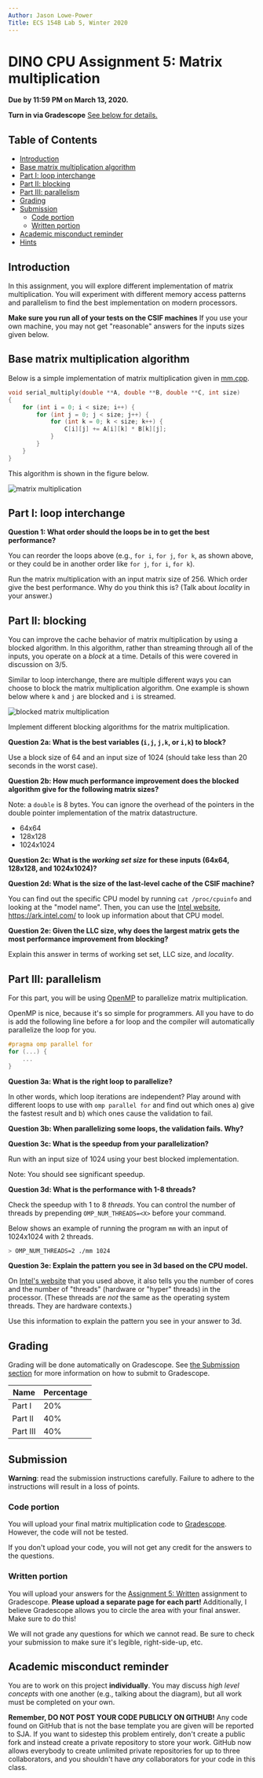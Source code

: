 ```yaml
---
Author: Jason Lowe-Power
Title: ECS 154B Lab 5, Winter 2020
---
```


# DINO CPU Assignment 5: Matrix multiplication

**Due by 11:59 PM on March 13, 2020.**

**Turn in via Gradescope**
[See below for details.](#Submission)

## Table of Contents

* [Introduction](#introduction)
* [Base matrix multiplication algorithm](#base-matrix-multiplication-algorithm)
* [Part I: loop interchange](#part-i-loop-interchange)
* [Part II: blocking](#part-ii-blocking)
* [Part III: parallelism](#part-iii-parallelism)
* [Grading](#grading)
* [Submission](#submission)
  * [Code portion](#code-portion)
  * [Written portion](#written-portion)
* [Academic misconduct reminder](#academic-misconduct-reminder)
* [Hints](#hints)

## Introduction

In this assignment, you will explore different implementation of matrix multiplication.
You will experiment with different memory access patterns and parallelism to find the best implementation on modern processors.

**Make sure you run all of your tests on the CSIF machines**
If you use your own machine, you may not get "reasonable" answers for the inputs sizes given below.

## Base matrix multiplication algorithm

Below is a simple implementation of matrix multiplication given in [mm.cpp](mm.cpp).

```cpp
void serial_multiply(double **A, double **B, double **C, int size)
{
    for (int i = 0; i < size; i++) {
        for (int j = 0; j < size; j++) {
            for (int k = 0; k < size; k++) {
                C[i][j] += A[i][k] * B[k][j];
            }
        }
    }
}
```

This algorithm is shown in the figure below.

![matrix multiplication](mm.png)

## Part I: loop interchange

**Question 1: What order should the loops be in to get the best performance?**

You can reorder the loops above (e.g., `for i`, `for j`, `for k`, as shown above, or they could be in another order like `for j`, `for i`, `for k`).

Run the matrix multiplication with an input matrix size of 256. Which order give the best performance. Why do you think this is? (Talk about *locality* in your answer.)

## Part II: blocking

You can improve the cache behavior of matrix multiplication by using a blocked algorithm.
In this algorithm, rather than streaming through all of the inputs, you operate on a *block* at a time.
Details of this were covered in discussion on 3/5.

Similar to loop interchange, there are multiple different ways you can choose to block the matrix multiplication algorithm.
One example is shown below where `k` and `j` are blocked and `i` is streamed.

![blocked matrix multiplication](bmm.png)

Implement different blocking algorithms for the matrix multiplication.

**Question 2a: What is the best variables (`i,j`, `j,k`, or `i,k`) to block?**

Use a block size of 64 and an input size of 1024 (should take less than 20 seconds in the worst case).

**Question 2b: How much performance improvement does the blocked algorithm give for the following matrix sizes?**

Note: a `double` is 8 bytes. You can ignore the overhead of the pointers in the double pointer implementation of the matrix datastructure.

- 64x64
- 128x128
- 1024x1024

**Question 2c: What is the *working set size* for these inputs (64x64, 128x128, and 1024x1024)?**

**Question 2d: What is the size of the last-level cache of the CSIF machine?**

You can find out the specific CPU model by running `cat /proc/cpuinfo` and looking at the "model name".
Then, you can use the [Intel website](https://ark.intel.com/), <https://ark.intel.com/> to look up information about that CPU model.

**Question 2e: Given the LLC size, why does the largest matrix gets the most performance improvement from blocking?**

Explain this answer in terms of working set set, LLC size, and *locality*.

## Part III: parallelism

For this part, you will be using [OpenMP](https://computing.llnl.gov/tutorials/openMP/) to parallelize matrix multiplication.

OpenMP is nice, because it's so simple for programmers.
All you have to do is add the following line before a for loop and the compiler will automatically parallelize the loop for you.

```cpp
#pragma omp parallel for
for (...) {
    ...
}
```

**Question 3a: What is the right loop to parallelize?**

In other words, which loop iterations are independent?
Play around with different loops to use with `omp parallel for` and find out which ones a) give the fastest result and b) which ones cause the validation to fail.

**Question 3b: When parallelizing some loops, the validation fails. Why?**

**Question 3c: What is the speedup from your parallelization?**

Run with an input size of 1024 using your best blocked implementation.

Note: You should see significant speedup.

**Question 3d: What is the performance with 1-8 threads?**

Check the speedup with 1 to 8 *threads*.
You can control the number of threads by prepending `OMP_NUM_THREADS=<X>` before your command.

Below shows an example of running the program `mm` with an input of 1024x1024 with 2 threads.

```sh
> OMP_NUM_THREADS=2 ./mm 1024
```

**Question 3e: Explain the pattern you see in 3d based on the CPU model.**

On [Intel's website](https://ark.intel.com/) that you used above, it also tells you the number of cores and the number of "threads" (hardware or "hyper" threads) in the processor.
(These threads are *not* the same as the operating system threads.
They are hardware contexts.)

Use this information to explain the pattern you see in your answer to 3d.

## Grading

Grading will be done automatically on Gradescope.
See [the Submission section](#Submission) for more information on how to submit to Gradescope.

| Name         | Percentage |
|--------------|------------|
| Part I       | 20%        |
| Part II      | 40%        |
| Part III     | 40%        |

## Submission

**Warning**: read the submission instructions carefully.
Failure to adhere to the instructions will result in a loss of points.

### Code portion

You will upload your final matrix multiplication code to [Gradescope]().
However, the code will not be tested.

If you don't upload your code, you will not get any credit for the answers to the questions.

### Written portion

You will upload your answers for the [Assignment 5: Written]() assignment to Gradescope.
**Please upload a separate page for each part!**
Additionally, I believe Gradescope allows you to circle the area with your final answer.
Make sure to do this!

We will not grade any questions for which we cannot read.
Be sure to check your submission to make sure it's legible, right-side-up, etc.

## Academic misconduct reminder

You are to work on this project **individually**.
You may discuss *high level concepts* with one another (e.g., talking about the diagram), but all work must be completed on your own.

**Remember, DO NOT POST YOUR CODE PUBLICLY ON GITHUB!**
Any code found on GitHub that is not the base template you are given will be reported to SJA.
If you want to sidestep this problem entirely, don't create a public fork and instead create a private repository to store your work.
GitHub now allows everybody to create unlimited private repositories for up to three collaborators, and you shouldn't have *any* collaborators for your code in this class.
